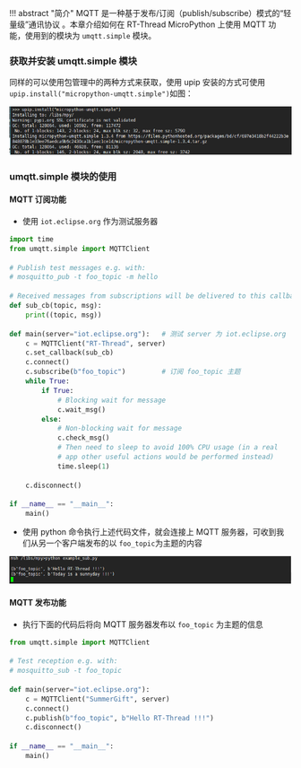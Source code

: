 !!! abstract "简介"
    MQTT 是一种基于发布/订阅（publish/subscribe）模式的“轻量级”通讯协议 。本章介绍如何在 RT-Thread MicroPython 上使用 MQTT 功能，使用到的模块为 `umqtt.simple` 模块。

### 获取并安装 umqtt.simple 模块
同样的可以使用包管理中的两种方式来获取，使用 upip 安装的方式可使用  `upip.install("micropython-umqtt.simple")`如图：

![1525690229174](../figures/install_umqtt_simple.png)

### umqtt.simple 模块的使用
####  MQTT 订阅功能
- 使用 `iot.eclipse.org` 作为测试服务器
```python
import time
from umqtt.simple import MQTTClient

# Publish test messages e.g. with:
# mosquitto_pub -t foo_topic -m hello

# Received messages from subscriptions will be delivered to this callback
def sub_cb(topic, msg):
    print((topic, msg))

def main(server="iot.eclipse.org"):   # 测试 server 为 iot.eclipse.org
    c = MQTTClient("RT-Thread", server)
    c.set_callback(sub_cb)
    c.connect()
    c.subscribe(b"foo_topic")         # 订阅 foo_topic 主题
    while True:
        if True:
            # Blocking wait for message
            c.wait_msg()
        else:
            # Non-blocking wait for message
            c.check_msg()
            # Then need to sleep to avoid 100% CPU usage (in a real
            # app other useful actions would be performed instead)
            time.sleep(1)

    c.disconnect()

if __name__ == "__main__":
    main()
```

- 使用 python 命令执行上述代码文件，就会连接上 MQTT 服务器，可收到我们从另一个客户端发布的以 `foo_topic`为主题的内容

![1525665942426](../figures/sub_topic.png)

####  MQTT 发布功能
- 执行下面的代码后将向 MQTT 服务器发布以 `foo_topic` 为主题的信息
```python
from umqtt.simple import MQTTClient

# Test reception e.g. with:
# mosquitto_sub -t foo_topic

def main(server="iot.eclipse.org"):
    c = MQTTClient("SummerGift", server)
    c.connect()
    c.publish(b"foo_topic", b"Hello RT-Thread !!!")
    c.disconnect()

if __name__ == "__main__":
    main()

```
